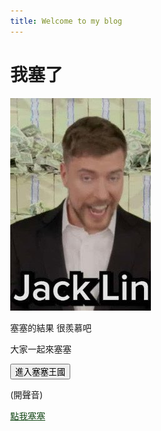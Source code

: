 ```yaml
---
title: Welcome to my blog
---
```

<meta charset="UTF-8">
<html>
<head>
  <style>
  body {
  margin: 0;
  height: 100vh;
  background-image: url("favicon.jpg");
  background-size: 500% 300%;
  animation: rainbow 4.77612s ease infinite;
  animation-delay: -2.2s;
}

@keyframes rainbow {
  0% { background-position: 0% 50%; }
  50% { background-position: 100% 50%; }
  100% { background-position: 0% 50%; }
}
.thi {
font-size: 114;
font-family: 'Arial', sans-serif;
color: #114514;
}

  </style>
  <link rel="icon" type="image/x-icon" href="\favicon.jpg">
  <title> 塞塞 </title>
</head>
<body>
  <audio id="lk" src="lk_1kbps.mp3" loop></audio>
  <audio id="114514" src="114514.mp3"></audio>
  <h1> 我塞了 </h1>
  <img src="jacklin.jpg" alt="rich">
  <p>塞塞的結果 很羨慕吧</p>
  <p>大家一起來塞塞</p>
  <button id="saima" onclick="document.getElementById('lk').play()">進入塞塞王國</button>
  <p>(開聲音)</p>
  <a href="#" onclick="document.getElementById('114514').play()" class="thi" return false;>點我塞塞</a>
  <script>
    document.getElementById("saima").addEventListener("click", function() {
      alert("一起來塞吧");
    });
  </script>
  
</body>
</html>
